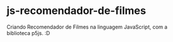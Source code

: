 # js-recomendador-de-filmes
Criando Recomendador de Filmes na linguagem JavaScript, com a biblioteca p5js. :D
